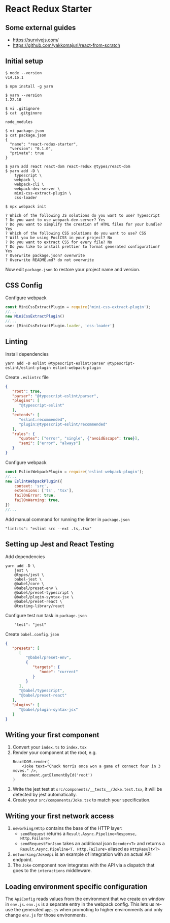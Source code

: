 # React Redux Starter

## Some external guides

* https://survivejs.com/
* https://github.com/yakkomajuri/react-from-scratch

## Initial setup

```
$ node --version
v14.16.1

$ npm install -g yarn

$ yarn --version
1.22.10

$ vi .gitignore
$ cat .gitginore

node_modules

$ vi package.json
$ cat package.json
{
  "name": "react-redux-starter",
  "version": "0.1.0",
  "private": true
}

$ yarn add react react-dom react-redux @types/react-dom
$ yarn add -D \
    typescript \
    webpack \
    webpack-cli \
    webpack-dev-server \
    mini-css-extract-plugin \
    css-loader

$ npx webpack init

? Which of the following JS solutions do you want to use? Typescript
? Do you want to use webpack-dev-server? Yes
? Do you want to simplify the creation of HTML files for your bundle? Yes
? Which of the following CSS solutions do you want to use? CSS
? Will you be using PostCSS in your project? No
? Do you want to extract CSS for every file? No
? Do you like to install prettier to format generated configuration? Yes
? Overwrite package.json? overwrite
? Overwrite README.md? do not overwrite
```

Now edit `package.json` to restore your project name and version.

## CSS Config

Configure webpack

```js
const MiniCssExtractPlugin = require('mini-css-extract-plugin');
//...
new MiniCssExtractPlugin()
//...
use: [MiniCssExtractPlugin.loader, 'css-loader']
```

## Linting

Install dependencies

```
yarn add -D eslint @typescript-eslint/parser @typescript-eslint/eslint-plugin eslint-webpack-plugin
```

Create `.eslintrc` file

```json
{
   "root": true,
   "parser": "@typescript-eslint/parser",
   "plugins": [
      "@typescript-eslint"
   ],
   "extends": [
      "eslint:recommended",
      "plugin:@typescript-eslint/recommended"
   ],
   "rules": {
      "quotes": ["error", "single", {"avoidEscape": true}],
      "semi": ["error", "always"]
   }
}
```

Configure webpack

```js
const EslintWebpackPlugin = require('eslint-webpack-plugin');
//...
new EslintWebpackPlugin({
    context: 'src',
    extensions: ['ts', 'tsx'],
    failOnError: true,
    failOnWarning: true,
})
//...
```

Add manual command for running the linter in `package.json`

```
"lint:ts": "eslint src --ext .ts,.tsx"
```

## Setting up Jest and React Testing

Add dependencies

```
yarn add -D \
    jest \
    @types/jest \
    babel-jest \
    @babel/core \
    @babel/preset-env \
    @babel/preset-typescript \
    @babel/plugin-syntax-jsx \
    @babel/preset-react \
    @testing-library/react
```

Configure test run task in `package.json`

```
    "test": "jest"
```

Create `babel.config.json`

```json
{
   "presets": [
      [
         "@babel/preset-env",
         {
            "targets": {
               "node": "current"
            }
         }
      ],
      "@babel/typescript",
      "@babel/preset-react"
   ],
   "plugins": [
      "@babel/plugin-syntax-jsx"
   ]
}
```

## Writing your first component

1. Convert your `index.ts` to `index.tsx`
1. Render your component at the root, e.g.
   ```
   ReactDOM.render(
       <Joke text="Chuck Norris once won a game of connect four in 3 moves." />,
       document.getElementById('root')
   )
   ```
1. Write the jest test at `src/components/__tests__/Joke.test.tsx`, it will be detected by jest automatically.
1. Create your `src/components/Joke.tsx` to match your specification.

## Writing your first network access

1. `neworking/Http` contains the base of the HTTP layer:
   * `sendRequest` returns a `Result.Async.Pipeline<Response, Http.Failure>`
   * `sendRequestForJson` takes an additional json `Decoder<T>`
     and returns a `Result.Async.Pipeline<T, Http.Failure>` aliased as `HttpResult<T>`
1. `networking/JokeApi` is an example of integration with an actual API endpoint.
1. The `Joke` component now integrates with the API via a dispatch that goes to the `interactions` middleware.

## Loading environment specific configuration

The `ApiConfig` reads values from the environment that we create on window in `env.js`.
`env.js` is a separate entry in the webpack config. This lets us re-use the generated `app.js`
when promoting to higher environments and only change `env.js` for those environments. 
